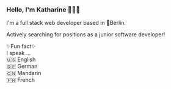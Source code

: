 ### Hello, I'm Katharine 👋🏼😽

I'm a full stack web developer based in 📍Berlin.

Actively searching for positions as a junior software developer!  

✨Fun fact✨  
I speak ...  
🇺🇸 English  
🇩🇪 German  
🇨🇳 Mandarin  
🇫🇷 French  

<!--
**hellokatze/hellokatze** is a ✨ _special_ ✨ repository because its `README.md` (this file) appears on your GitHub profile.

Here are some ideas to get you started:

- 🔭 I’m currently working on ...
- 🌱 I’m currently learning ...
- 👯 I’m looking to collaborate on ...
- 🤔 I’m looking for help with ...
- 💬 Ask me about ...
- 📫 How to reach me: ...
- 😄 Pronouns: ...
- ⚡ Fun fact: ...
-->
